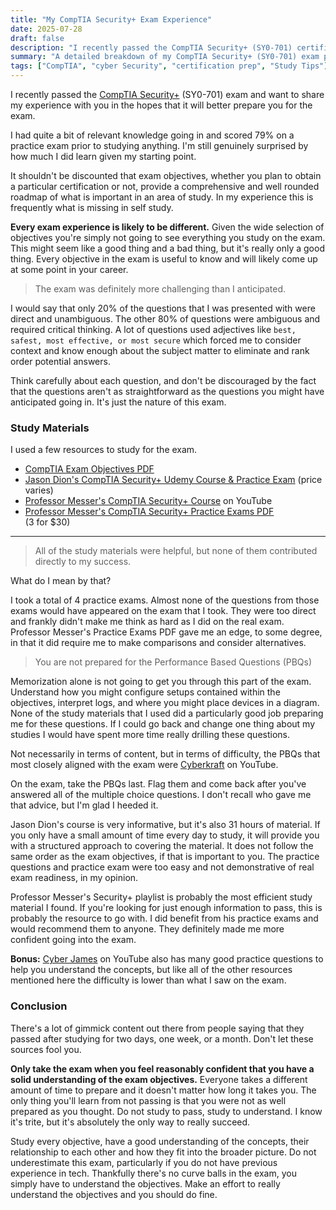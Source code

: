 ```yaml
---
title: "My CompTIA Security+ Exam Experience"
date: 2025-07-28
draft: false
description: "I recently passed the CompTIA Security+ (SY0-701) certification exam and wrote this guide to share my experience. Learn what study materials I used, how I handled performance-based questions (PBQs), and what I wish I had done differently to better prepare. This honest, practical guide is for anyone serious about passing Security+ the right way."
summary: "A detailed breakdown of my CompTIA Security+ (SY0-701) exam prep, strategy, and lessons learned."
tags: ["CompTIA", "cyber Security", "certification prep", "Study Tips"]
---
```

I recently passed the [CompTIA Security+](https://www.comptia.org/en-us/certifications/security/) (SY0-701) exam and want to share my experience with you in the hopes that it will better prepare you for the exam.

I had quite a bit of relevant knowledge going in and scored 79% on a practice exam prior to studying anything. I'm still genuinely surprised by how much I did learn given my starting point. 

It shouldn't be discounted that exam objectives, whether you plan to obtain a particular certification or not, provide a comprehensive and well rounded roadmap of what is important in an area of study. In my experience this is frequently what is missing in self study. 

**Every exam experience is likely to be different.** Given the wide selection of objectives you're simply not going to see everything you study on the exam. This might seem like a good thing and a bad thing, but it's really only a good thing. Every objective in the exam is useful to know and will likely come up at some point in your career. 

>The exam was definitely more challenging than I anticipated.  

I would say that only 20% of the questions that I was presented with were direct and unambiguous. The other 80% of questions were ambiguous and required critical thinking. A lot of questions used adjectives like `best, safest, most effective, or most secure` which forced me to consider context and know enough about the subject matter to eliminate and rank order potential answers.

Think carefully about each question, and don't be discouraged by the fact that the questions aren't as straightforward as the questions you might have anticipated going in. It's just the nature of this exam.

### Study Materials

I used a few resources to study for the exam.

- [CompTIA Exam Objectives PDF](https://www.comptia.org/en-us/certifications/security/)
- [Jason Dion's CompTIA Security+ Udemy Course & Practice Exam](https://www.udemy.com/course/securityplus/?couponCode=KEEPLEARNING) (price varies)
- [Professor Messer's CompTIA Security+ Course](https://www.youtube.com/playlist?list=PLG49S3nxzAnl4QDVqK-hOnoqcSKEIDDuv) on YouTube
- [Professor Messer's CompTIA Security+ Practice Exams PDF](https://www.professormesser.com/amember/signup/sy0701pe) <br/>(3 for $30)

---

>All of the study materials were helpful, but none of them contributed directly to my success.

What do I mean by that? 

I took a total of 4 practice exams. Almost none of the questions from those exams would have appeared on the exam that I took. They were too direct and frankly didn't make me think as hard as I did on the real exam. Professor Messer's Practice Exams PDF gave me an edge, to some degree, in that it did require me to make comparisons and consider alternatives.

>You are not prepared for the Performance Based Questions (PBQs)

 Memorization alone is not going to get you through this part of the exam. Understand how you might configure setups contained within the objectives, interpret logs, and where you might place devices in a diagram. None of the study materials that I used did a particularly good job preparing me for these questions. If I could go back and change one thing about my studies I would have spent more time really drilling these questions.

Not necessarily in terms of content, but in terms of difficulty, the PBQs that most closely aligned with the exam were [Cyberkraft](https://www.youtube.com/@cyberkraft1) on YouTube. 

On the exam, take the PBQs last. Flag them and come back after you've answered all of the multiple choice questions. I don't recall who gave me that advice, but I'm glad I heeded it. 

Jason Dion's course is very informative, but it's also 31 hours of material. If you only have a small amount of time every day to study, it will provide you with a structured approach to covering the material. It does not follow the same order as the exam objectives, if that is important to you. The practice questions and practice exam were too easy and not demonstrative of real exam readiness, in my opinion. 

Professor Messer's Security+ playlist is probably the most efficient study material I found. If you're looking for just enough information to pass, this is probably the resource to go with. I did benefit from his practice exams and would recommend them to anyone. They definitely made me more confident going into the exam. 

**Bonus:** [Cyber James](https://www.youtube.com/watch?v=BrvCG1P8AMw&list=PLIsEyzUoUVmBJk0ZqxExnII_3Ac38Coet) on YouTube also has many good practice questions to help you understand the concepts, but like all of the other resources mentioned here the difficulty is lower than what I saw on the exam. 

### Conclusion

There's a lot of gimmick content out there from people saying that they passed after studying for two days, one week, or a month. Don't let these sources fool you. 

**Only take the exam when you feel reasonably confident that you have a solid understanding of the exam objectives.** Everyone takes a different amount of time to prepare and it doesn't matter how long it takes you. The only thing you'll learn from not passing is that you were not as well prepared as you thought. Do not study to pass, study to understand. I know it's trite, but it's absolutely the only way to really succeed. 

Study every objective, have a good understanding of the concepts, their relationship to each other and how they fit into the broader picture. Do not underestimate this exam, particularly if you do not have previous experience in tech. Thankfully there's no curve balls in the exam, you simply have to understand the objectives. Make an effort to really understand the objectives and you should do fine.  